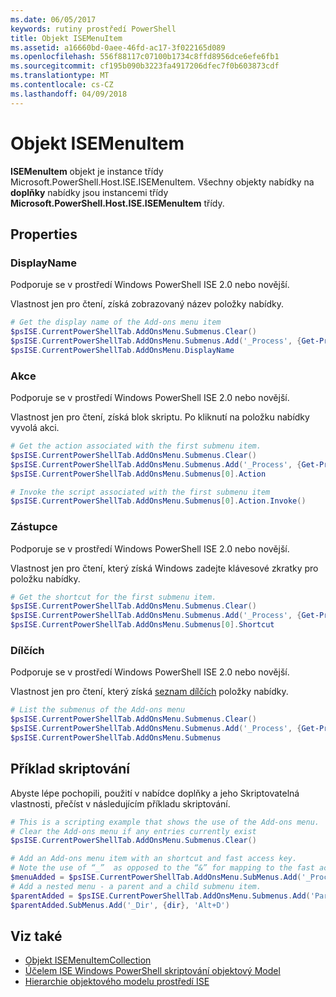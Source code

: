 ```yaml
---
ms.date: 06/05/2017
keywords: rutiny prostředí PowerShell
title: Objekt ISEMenuItem
ms.assetid: a16660bd-0aee-46fd-ac17-3f022165d089
ms.openlocfilehash: 556f88117c07100b1734c8ffd8956dce6efe6fb1
ms.sourcegitcommit: cf195b090b3223fa4917206dfec7f0b603873cdf
ms.translationtype: MT
ms.contentlocale: cs-CZ
ms.lasthandoff: 04/09/2018
---
```

# <a name="the-isemenuitem-object"></a>Objekt ISEMenuItem

**ISEMenuItem** objekt je instance třídy Microsoft.PowerShell.Host.ISE.ISEMenuItem. Všechny objekty nabídky na **doplňky** nabídky jsou instancemi třídy **Microsoft.PowerShell.Host.ISE.ISEMenuItem** třídy.

## <a name="properties"></a>Properties

### <a name="displayname"></a>DisplayName

Podporuje se v prostředí Windows PowerShell ISE 2.0 nebo novější.

Vlastnost jen pro čtení, získá zobrazovaný název položky nabídky.

```powershell
# Get the display name of the Add-ons menu item
$psISE.CurrentPowerShellTab.AddOnsMenu.Submenus.Clear()
$psISE.CurrentPowerShellTab.AddOnsMenu.Submenus.Add('_Process', {Get-Process}, 'Alt+P')
$psISE.CurrentPowerShellTab.AddOnsMenu.DisplayName
```

### <a name="action"></a>Akce

Podporuje se v prostředí Windows PowerShell ISE 2.0 nebo novější.

Vlastnost jen pro čtení, získá blok skriptu. Po kliknutí na položku nabídky vyvolá akci.

```powershell
# Get the action associated with the first submenu item.
$psISE.CurrentPowerShellTab.AddOnsMenu.Submenus.Clear()
$psISE.CurrentPowerShellTab.AddOnsMenu.Submenus.Add('_Process', {Get-Process}, 'Alt+P')
$psISE.CurrentPowerShellTab.AddOnsMenu.Submenus[0].Action

# Invoke the script associated with the first submenu item
$psISE.CurrentPowerShellTab.AddOnsMenu.Submenus[0].Action.Invoke()
```

### <a name="shortcut"></a>Zástupce

Podporuje se v prostředí Windows PowerShell ISE 2.0 nebo novější.

Vlastnost jen pro čtení, který získá Windows zadejte klávesové zkratky pro položku nabídky.

```powershell
# Get the shortcut for the first submenu item.
$psISE.CurrentPowerShellTab.AddOnsMenu.Submenus.Clear()
$psISE.CurrentPowerShellTab.AddOnsMenu.Submenus.Add('_Process', {Get-Process}, 'Alt+P')
$psISE.CurrentPowerShellTab.AddOnsMenu.Submenus[0].Shortcut
```

### <a name="submenus"></a>Dílčích

Podporuje se v prostředí Windows PowerShell ISE 2.0 nebo novější.

Vlastnost jen pro čtení, který získá [seznam dílčích](The-ISEMenuItemCollection-Object.md) položky nabídky.

```powershell
# List the submenus of the Add-ons menu
$psISE.CurrentPowerShellTab.AddOnsMenu.Submenus.Clear()
$psISE.CurrentPowerShellTab.AddOnsMenu.Submenus.Add('_Process', {Get-Process}, 'Alt+P')
$psISE.CurrentPowerShellTab.AddOnsMenu.Submenus
```

## <a name="scripting-example"></a>Příklad skriptování

Abyste lépe pochopili, použití v nabídce doplňky a jeho Skriptovatelná vlastnosti, přečíst v následujícím příkladu skriptování.

```powershell
# This is a scripting example that shows the use of the Add-ons menu.
# Clear the Add-ons menu if any entries currently exist
$psISE.CurrentPowerShellTab.AddOnsMenu.Submenus.Clear()

# Add an Add-ons menu item with an shortcut and fast access key.
# Note the use of “_”  as opposed to the “&” for mapping to the fast access key letter for the menu item.
$menuAdded = $psISE.CurrentPowerShellTab.AddOnsMenu.SubMenus.Add('_Process', {Get-Process}, 'Alt+P')
# Add a nested menu - a parent and a child submenu item.
$parentAdded = $psISE.CurrentPowerShellTab.AddOnsMenu.Submenus.Add('Parent', $null, $null)
$parentAdded.SubMenus.Add('_Dir', {dir}, 'Alt+D')
```

## <a name="see-also"></a>Viz také

- [Objekt ISEMenuItemCollection](The-ISEMenuItemCollection-Object.md)
- [Účelem ISE Windows PowerShell skriptování objektový Model](Purpose-of-the-Windows-PowerShell-ISE-Scripting-Object-Model.md)
- [Hierarchie objektového modelu prostředí ISE](The-ISE-Object-Model-Hierarchy.md)
